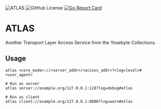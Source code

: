 ![ATLAS](https://img.shields.io/badge/Yosebyte-ATLAS-blue)
![GitHub License](https://img.shields.io/github/license/yosebyte/atlas)
[![Go Report Card](https://goreportcard.com/badge/github.com/yosebyte/atlas)](https://goreportcard.com/report/github.com/yosebyte/atlas)

# ATLAS

Another Transport Layer Access Service from the Yosebyte Collections.

## Usage

```
atlas <core_mode>://<server_addr>/<access_addr>?<log=level>#<user_agent>

# Run as server
atlas server://example.org/127.0.0.1:128?log=debug#atlas

# Run as client
atlas client://example.org/127.0.0.1:8080?log=warn#atlas
```
